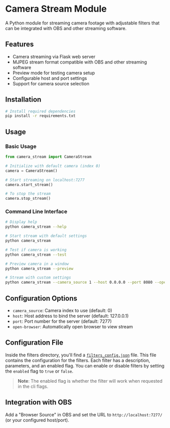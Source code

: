 # Camera Stream Module

A Python module for streaming camera footage with adjustable filters that can be integrated with OBS and other streaming software.

## Features

- Camera streaming via Flask web server
- MJPEG stream format compatible with OBS and other streaming software
- Preview mode for testing camera setup
- Configurable host and port settings
- Support for camera source selection

## Installation

```bash
# Install required dependencies
pip install -r requirements.txt
```

## Usage

### Basic Usage

```python
from camera_stream import CameraStream

# Initialize with default camera (index 0)
camera = CameraStream()

# Start streaming on localhost:7277
camera.start_stream()

# To stop the stream
camera.stop_stream()
```

### Command Line Interface

```bash
# Display help
python camera_stream --help

# Start stream with default settings
python camera_stream

# Test if camera is working
python camera_stream --test

# Preview camera in a window
python camera_stream --preview

# Stream with custom settings
python camera_stream --camera_source 1 --host 0.0.0.0 --port 8080 --open-browser
```

## Configuration Options

- `camera_source`: Camera index to use (default: 0)
- `host`: Host address to bind the server (default: 127.0.0.1)
- `port`: Port number for the server (default: 7277)
- `open-browser`: Automatically open browser to view stream

## Configuration File
Inside the filters directory, you'll find a [`filters_config.json`](filters/filters_config.json) file. This file contains the configuration for the filters.
Each filter has a description, parameters, and an enabled flag. You can enable or disable filters by setting the `enabled` flag to `true` or `false`.
> **Note**: The enabled flag is whether the filter will work when requested in the cli flags.

## Integration with OBS

Add a "Browser Source" in OBS and set the URL to `http://localhost:7277/` (or your configured host/port).
